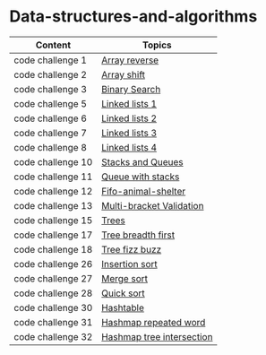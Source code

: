 # Data-structures-and-algorithms

| Content           | Topics                                                                    |
| ----------------- | ------------------------------------------------------------------------- |
| code challenge 1  | [Array reverse](challenges/array_reverse/README.md)                       |
| code challenge 2  | [Array shift](challenges/array_shift/README.md)                           |
| code challenge 3  | [Binary Search](challenges/array_binary_search/README.md)                 |
| code challenge 5  | [Linked lists 1](Data_Structures/linked_list/README.md)                   |
| code challenge 6  | [Linked lists 2](Data_Structures/README.md)                               |
| code challenge 7  | [Linked lists 3](Data_Structures/readme.md)                               |
| code challenge 8  | [Linked lists 4](challenges/ll_zip/README.md)                             |
| code challenge 10 | [Stacks and Queues](Data_Structures/stacks_and_queues/README.md)          |
| code challenge 11 | [Queue with stacks](challenges/queue_with_stacks/README.md)               |
| code challenge 12 | [Fifo-animal-shelter](challenges/fifo_animal_shelter/README.md)           |
| code challenge 13 | [Multi-bracket Validation](challenges/multi_bracket_validation/README.md) |
| code challenge 15 | [Trees](Data_Structures/trees/README.md)                                  |
| code challenge 17 | [Tree breadth first](challenges/tree-breadth-first/README.md)             |
| code challenge 18 | [Tree fizz buzz](challenges/tree_fizz_buzz/README.md)                     |
| code challenge 26 | [Insertion sort](insertionsort/README.md)                                 |
| code challenge 27 | [Merge sort](merge-sort/README.md)                                        |
| code challenge 28 | [Quick sort](quick_sort/README.md)                                        |
| code challenge 30 | [Hashtable](hashtable/README.md)                                          |
| code challenge 31 | [Hashmap repeated word](hashmap-repeated-word/README.md)                  |
| code challenge 32 | [Hashmap tree intersection](hashmap-tree-intersection/README.md)          |